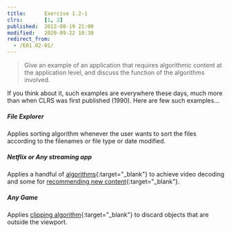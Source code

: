```yaml
---
title:      Exercise 1.2-1
clrs:       [1, 2]
published:  2012-08-19 21:00
modified:   2020-09-22 10:30
redirect_from:
  - /E01.02-01/
---
```


> Give an example of an application that requires algorithmic content at the application level, and discuss the function of the algorithms involved.

If you think about it, such examples are everywhere these days, much more than when CLRS was first published (1990). Here are few such examples...

##### File Explorer

Applies sorting algorithm whenever the user wants to sort the files according to the filenames or file type or date modified.

##### Netflix or Any streaming app

Applies a handful of [algorithms](https://en.wikipedia.org/wiki/Video_codec){:target="_blank"} to achieve video decoding and some for [recommending new content](https://help.netflix.com/en/node/100639){:target="_blank"}.

##### Any Game

Applies [clipping algorithm](https://en.wikipedia.org/wiki/Clipping_(computer_graphics)){:target="_blank"} to discard objects that are outside the viewport.
